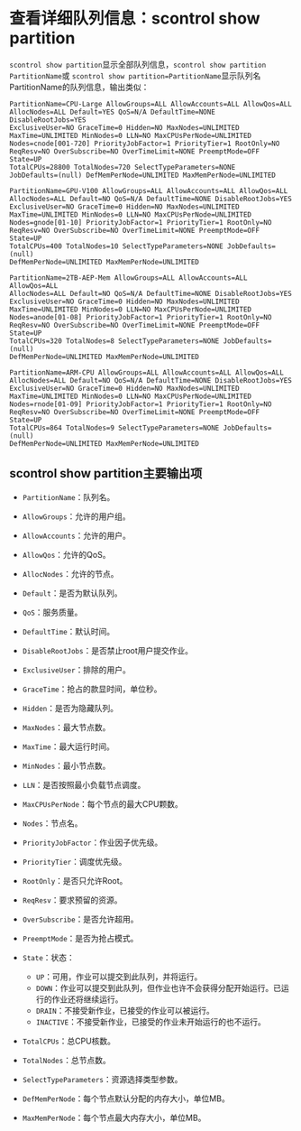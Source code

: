 # 查看详细队列信息：scontrol show partition

`scontrol show partition`显示全部队列信息，`scontrol show partition PartitionName`或
`scontrol show partition=PartitionName`显示队列名PartitionName的队列信息，输出类似：

```
PartitionName=CPU-Large AllowGroups=ALL AllowAccounts=ALL AllowQos=ALL
AllocNodes=ALL Default=YES QoS=N/A DefaultTime=NONE DisableRootJobs=YES
ExclusiveUser=NO GraceTime=0 Hidden=NO MaxNodes=UNLIMITED
MaxTime=UNLIMITED MinNodes=0 LLN=NO MaxCPUsPerNode=UNLIMITED
Nodes=cnode[001-720] PriorityJobFactor=1 PriorityTier=1 RootOnly=NO
ReqResv=NO OverSubscribe=NO OverTimeLimit=NONE PreemptMode=OFF State=UP
TotalCPUs=28800 TotalNodes=720 SelectTypeParameters=NONE
JobDefaults=(null) DefMemPerNode=UNLIMITED MaxMemPerNode=UNLIMITED

PartitionName=GPU-V100 AllowGroups=ALL AllowAccounts=ALL AllowQos=ALL
AllocNodes=ALL Default=NO QoS=N/A DefaultTime=NONE DisableRootJobs=YES
ExclusiveUser=NO GraceTime=0 Hidden=NO MaxNodes=UNLIMITED
MaxTime=UNLIMITED MinNodes=0 LLN=NO MaxCPUsPerNode=UNLIMITED
Nodes=gnode[01-10] PriorityJobFactor=1 PriorityTier=1 RootOnly=NO
ReqResv=NO OverSubscribe=NO OverTimeLimit=NONE PreemptMode=OFF State=UP
TotalCPUs=400 TotalNodes=10 SelectTypeParameters=NONE JobDefaults=(null)
DefMemPerNode=UNLIMITED MaxMemPerNode=UNLIMITED

PartitionName=2TB-AEP-Mem AllowGroups=ALL AllowAccounts=ALL AllowQos=ALL
AllocNodes=ALL Default=NO QoS=N/A DefaultTime=NONE DisableRootJobs=YES
ExclusiveUser=NO GraceTime=0 Hidden=NO MaxNodes=UNLIMITED
MaxTime=UNLIMITED MinNodes=0 LLN=NO MaxCPUsPerNode=UNLIMITED
Nodes=anode[01-08] PriorityJobFactor=1 PriorityTier=1 RootOnly=NO
ReqResv=NO OverSubscribe=NO OverTimeLimit=NONE PreemptMode=OFF State=UP
TotalCPUs=320 TotalNodes=8 SelectTypeParameters=NONE JobDefaults=(null)
DefMemPerNode=UNLIMITED MaxMemPerNode=UNLIMITED

PartitionName=ARM-CPU AllowGroups=ALL AllowAccounts=ALL AllowQos=ALL
AllocNodes=ALL Default=NO QoS=N/A DefaultTime=NONE DisableRootJobs=YES
ExclusiveUser=NO GraceTime=0 Hidden=NO MaxNodes=UNLIMITED
MaxTime=UNLIMITED MinNodes=0 LLN=NO MaxCPUsPerNode=UNLIMITED
Nodes=rnode[01-09] PriorityJobFactor=1 PriorityTier=1 RootOnly=NO
ReqResv=NO OverSubscribe=NO OverTimeLimit=NONE PreemptMode=OFF State=UP
TotalCPUs=864 TotalNodes=9 SelectTypeParameters=NONE JobDefaults=(null)
DefMemPerNode=UNLIMITED MaxMemPerNode=UNLIMITED
```

## scontrol show partition主要输出项

- `PartitionName`：队列名。

- `AllowGroups`：允许的用户组。

- `AllowAccounts`：允许的用户。

- `AllowQos`：允许的QoS。

- `AllocNodes`：允许的节点。

- `Default`：是否为默认队列。

- `QoS`：服务质量。

- `DefaultTime`：默认时间。

- `DisableRootJobs`：是否禁止root用户提交作业。

- `ExclusiveUser`：排除的用户。

- `GraceTime`：抢占的款显时间，单位秒。

- `Hidden`：是否为隐藏队列。

- `MaxNodes`：最大节点数。

- `MaxTime`：最大运行时间。

- `MinNodes`：最小节点数。

- `LLN`：是否按照最小负载节点调度。

- `MaxCPUsPerNode`：每个节点的最大CPU颗数。

- `Nodes`：节点名。

- `PriorityJobFactor`：作业因子优先级。

- `PriorityTier`：调度优先级。

- `RootOnly`：是否只允许Root。

- `ReqResv`：要求预留的资源。

- `OverSubscribe`：是否允许超用。

- `PreemptMode`：是否为抢占模式。

- `State`：状态：

  - `UP`：可用，作业可以提交到此队列，并将运行。
  - `DOWN`：作业可以提交到此队列，但作业也许不会获得分配开始运行。已运行的作业还将继续运行。
  - `DRAIN`：不接受新作业，已接受的作业可以被运行。
  - `INACTIVE`：不接受新作业，已接受的作业未开始运行的也不运行。

- `TotalCPUs`：总CPU核数。

- `TotalNodes`：总节点数。

- `SelectTypeParameters`：资源选择类型参数。

- `DefMemPerNode`：每个节点默认分配的内存大小，单位MB。

- `MaxMemPerNode`：每个节点最大内存大小，单位MB。
